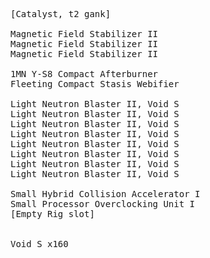 <pre>
[Catalyst, t2 gank]

Magnetic Field Stabilizer II
Magnetic Field Stabilizer II
Magnetic Field Stabilizer II

1MN Y-S8 Compact Afterburner
Fleeting Compact Stasis Webifier

Light Neutron Blaster II, Void S
Light Neutron Blaster II, Void S
Light Neutron Blaster II, Void S
Light Neutron Blaster II, Void S
Light Neutron Blaster II, Void S
Light Neutron Blaster II, Void S
Light Neutron Blaster II, Void S
Light Neutron Blaster II, Void S

Small Hybrid Collision Accelerator I
Small Processor Overclocking Unit I
[Empty Rig slot]


Void S x160
</pre>
